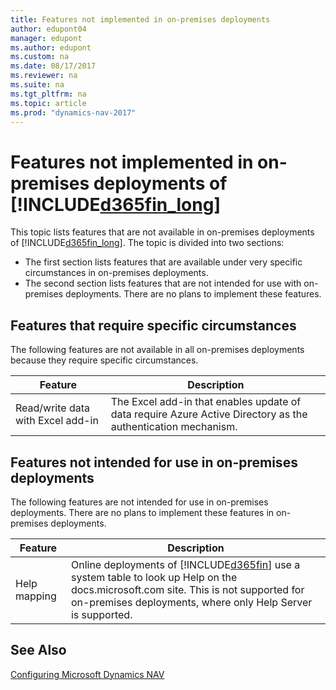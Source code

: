 ```yaml
---
title: Features not implemented in on-premises deployments
author: edupont04
manager: edupont
ms.author: edupont
ms.custom: na
ms.date: 08/17/2017
ms.reviewer: na
ms.suite: na
ms.tgt_pltfrm: na
ms.topic: article
ms.prod: "dynamics-nav-2017"
---
```

# Features not implemented in on-premises deployments of [!INCLUDE[d365fin_long](includes/d365fin_long_md.md)]

This topic lists features that are not available in on-premises deployments of [!INCLUDE[d365fin_long](includes/d365fin_long_md.md)]. The topic is divided into two sections:
- The first section lists features that are available under very specific circumstances in on-premises deployments.  
- The second section lists features that are not intended for use with on-premises deployments. There are no plans to implement these features.  

## Features that require specific circumstances
The following features are not available in all on-premises deployments because they require specific circumstances.  

| **Feature**                      |**Description**                                  |
|----------------------------------|-------------------------------------------------|
| Read/write data with Excel add-in       |The Excel add-in that enables update of data require Azure Active Directory as the authentication mechanism. |

## Features not intended for use in on-premises deployments
The following features are not intended for use in on-premises deployments. There are no plans to implement these features in on-premises deployments.

| **Feature**                      |**Description**                                  |
|----------------------------------|-------------------------------------------------|
| Help mapping       |Online deployments of [!INCLUDE[d365fin](includes/d365fin_md.md)] use a system table to look up Help on the docs.microsoft.com site. This is not supported for on-premises deployments, where only Help Server is supported.|

## See Also
[Configuring Microsoft Dynamics NAV](Configuring-Microsoft-Dynamics-NAV.md)
